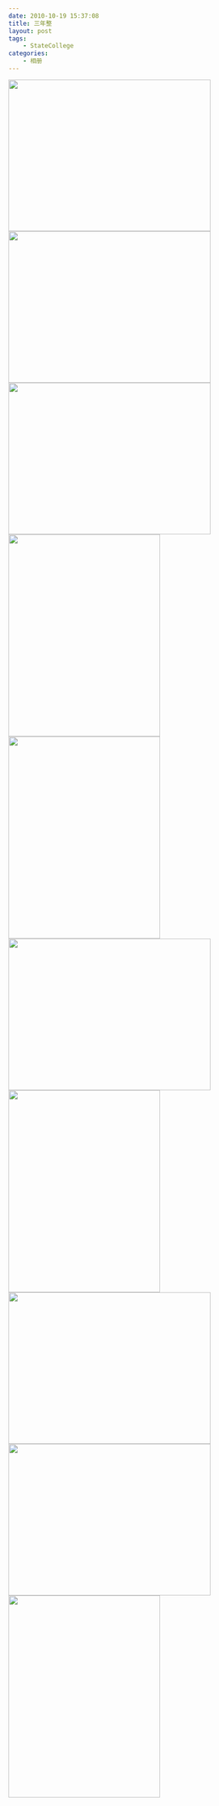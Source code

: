 ```yaml
---
date: 2010-10-19 15:37:08
title: 三年整
layout: post
tags:
    - StateCollege
categories:
    - 相册
---
```

<!--more-->

<a href="http://pic.ztpala.com/wp-content/uploads/2010/10/IMG_0555.jpg"><img src="http://ztpala.com/wp-content/uploads/2010/10/IMG_0555-400x300.jpg" alt="" title="IMG_0555" width="400" height="300" class="aligncenter size-medium wp-image-4462" /></a>
<a href="http://pic.ztpala.com/wp-content/uploads/2010/10/IMG_0556.jpg"><img src="http://ztpala.com/wp-content/uploads/2010/10/IMG_0556-400x300.jpg" alt="" title="IMG_0556" width="400" height="300" class="aligncenter size-medium wp-image-4461" /></a>
<a href="http://pic.ztpala.com/wp-content/uploads/2010/10/IMG_0558.jpg"><img src="http://ztpala.com/wp-content/uploads/2010/10/IMG_0558-400x300.jpg" alt="" title="IMG_0558" width="400" height="300" class="aligncenter size-medium wp-image-4459" /></a>
<a href="http://pic.ztpala.com/wp-content/uploads/2010/10/IMG_0566.jpg"><img src="http://ztpala.com/wp-content/uploads/2010/10/IMG_0566-300x400.jpg" alt="" title="IMG_0566" width="300" height="400" class="aligncenter size-medium wp-image-4458" /></a>
<a href="http://pic.ztpala.com/wp-content/uploads/2010/10/IMG_0599.jpg"><img src="http://ztpala.com/wp-content/uploads/2010/10/IMG_0599-300x400.jpg" alt="" title="IMG_0599" width="300" height="400" class="aligncenter size-medium wp-image-4457" /></a>
<a href="http://pic.ztpala.com/wp-content/uploads/2010/10/IMG_0298.jpg"><img src="http://ztpala.com/wp-content/uploads/2010/10/IMG_0298-400x300.jpg" alt="" title="IMG_0298" width="400" height="300" class="aligncenter size-medium wp-image-4460" /></a>
<a href="http://pic.ztpala.com/wp-content/uploads/2010/10/IMG_0607.jpg"><img src="http://ztpala.com/wp-content/uploads/2010/10/IMG_0607-300x400.jpg" alt="" title="IMG_0607" width="300" height="400" class="aligncenter size-medium wp-image-4456" /></a>
<a href="http://pic.ztpala.com/wp-content/uploads/2010/10/IMG_0933.jpg"><img src="http://ztpala.com/wp-content/uploads/2010/10/IMG_0933-400x300.jpg" alt="" title="IMG_0933" width="400" height="300" class="aligncenter size-medium wp-image-4455" /></a>
<a href="http://pic.ztpala.com/wp-content/uploads/2010/10/IMG_0934.jpg"><img src="http://ztpala.com/wp-content/uploads/2010/10/IMG_0934-400x300.jpg" alt="" title="IMG_0934" width="400" height="300" class="aligncenter size-medium wp-image-4454" /></a>
<a href="http://pic.ztpala.com/wp-content/uploads/2010/10/IMG_0936.jpg"><img src="http://ztpala.com/wp-content/uploads/2010/10/IMG_0936-300x400.jpg" alt="" title="IMG_0936" width="300" height="400" class="aligncenter size-medium wp-image-4453" /></a>
